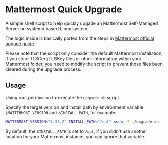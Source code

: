 # Mattermost Quick Upgrade

A simple shell script to help quickly upgade an Mattermost Self-Managed Server on systemd based Linux system.

The logic inside is basically ported from the steps in [Mattermost official upgade guide](https://docs.mattermost.com/administration/upgrade.html).

Please note that the script only consider the default Mattermost installation, if you store TLSCert/TLSKey files or other information within your Mattermost folder, you need to modify the script to prevent those files been cleared during the upgrade process.

## Usage

Using root permission to execute the `upgrade.sh` script.

Specify the target version and install path by environment variable `$MATTERMOST_VERSION` and `$INSTALL_PATH`, for example:

```sh
MATTERMOST_VERSION="5.38.2" INSTALL_PATH="/opt" sudo -E ./upgrade.sh
```

By default, the `$INSTALL_PATH` is set to `/opt`, if you didn't use another location for your Mattermost instance, you can ignore that variable.
